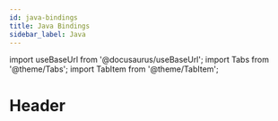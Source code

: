 ```yaml
---
id: java-bindings
title: Java Bindings
sidebar_label: Java
---
```


import useBaseUrl from '@docusaurus/useBaseUrl';
import Tabs from '@theme/Tabs';
import TabItem from '@theme/TabItem';

# Header
